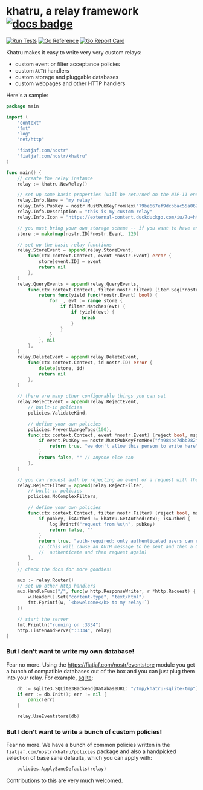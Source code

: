 # khatru, a relay framework [![docs badge](https://img.shields.io/badge/docs-reference-blue)](https://pkg.go.dev/fiatjaf.com/nostr/khatru#Relay)

[![Run Tests](https://github.com/fiatjaf/khatru/actions/workflows/test.yml/badge.svg)](https://github.com/fiatjaf/khatru/actions/workflows/test.yml)
[![Go Reference](https://pkg.go.dev/badge/fiatjaf.com/nostr/khatru.svg)](https://pkg.go.dev/fiatjaf.com/nostr/khatru)
[![Go Report Card](https://goreportcard.com/badge/fiatjaf.com/nostr/khatru)](https://goreportcard.com/report/fiatjaf.com/nostr/khatru)

Khatru makes it easy to write very very custom relays:

  - custom event or filter acceptance policies
  - custom `AUTH` handlers
  - custom storage and pluggable databases
  - custom webpages and other HTTP handlers

Here's a sample:

```go
package main

import (
	"context"
	"fmt"
	"log"
	"net/http"

	"fiatjaf.com/nostr"
	"fiatjaf.com/nostr/khatru"
)

func main() {
	// create the relay instance
	relay := khatru.NewRelay()

	// set up some basic properties (will be returned on the NIP-11 endpoint)
	relay.Info.Name = "my relay"
	relay.Info.PubKey = nostr.MustPubKeyFromHex("79be667ef9dcbbac55a06295ce870b07029bfcdb2dce28d959f2815b16f81798")
	relay.Info.Description = "this is my custom relay"
	relay.Info.Icon = "https://external-content.duckduckgo.com/iu/?u=https%3A%2F%2Fliquipedia.net%2Fcommons%2Fimages%2F3%2F35%2FSCProbe.jpg&f=1&nofb=1&ipt=0cbbfef25bce41da63d910e86c3c343e6c3b9d63194ca9755351bb7c2efa3359&ipo=images"

	// you must bring your own storage scheme -- if you want to have any
	store := make(map[nostr.ID]*nostr.Event, 120)

	// set up the basic relay functions
	relay.StoreEvent = append(relay.StoreEvent,
		func(ctx context.Context, event *nostr.Event) error {
			store[event.ID] = event
			return nil
		},
	)
	relay.QueryEvents = append(relay.QueryEvents,
		func(ctx context.Context, filter nostr.Filter) (iter.Seq[*nostr.Event], error) {
			return func(yield func(*nostr.Event) bool) {
				for _, evt := range store {
					if filter.Matches(evt) {
						if !yield(evt) {
							break
						}
					}
				}
			}, nil
		},
	)
	relay.DeleteEvent = append(relay.DeleteEvent,
		func(ctx context.Context, id nostr.ID) error {
			delete(store, id)
			return nil
		},
	)

	// there are many other configurable things you can set
	relay.RejectEvent = append(relay.RejectEvent,
		// built-in policies
		policies.ValidateKind,

		// define your own policies
		policies.PreventLargeTags(100),
		func(ctx context.Context, event *nostr.Event) (reject bool, msg string) {
			if event.PubKey == nostr.MustPubKeyFromHex("fa984bd7dbb282f07e16e7ae87b26a2a7b9b90b7246a44771f0cf5ae58018f52") {
				return true, "we don't allow this person to write here"
			}
			return false, "" // anyone else can
		},
	)

	// you can request auth by rejecting an event or a request with the prefix "auth-required: "
	relay.RejectFilter = append(relay.RejectFilter,
		// built-in policies
		policies.NoComplexFilters,

		// define your own policies
		func(ctx context.Context, filter nostr.Filter) (reject bool, msg string) {
			if pubkey, isAuthed := khatru.GetAuthed(ctx); isAuthed {
				log.Printf("request from %s\n", pubkey)
				return false, ""
			}
			return true, "auth-required: only authenticated users can read from this relay"
			// (this will cause an AUTH message to be sent and then a CLOSED message such that clients can
			//  authenticate and then request again)
		},
	)
	// check the docs for more goodies!

	mux := relay.Router()
	// set up other http handlers
	mux.HandleFunc("/", func(w http.ResponseWriter, r *http.Request) {
		w.Header().Set("content-type", "text/html")
		fmt.Fprintf(w, `<b>welcome</b> to my relay!`)
	})

	// start the server
	fmt.Println("running on :3334")
	http.ListenAndServe(":3334", relay)
}
```

### But I don't want to write my own database!

Fear no more. Using the https://fiatjaf.com/nostr/eventstore module you get a bunch of compatible databases out of the box and you can just plug them into your relay. For example, [sqlite](https://pkg.go.dev/fiatjaf.com/nostr/eventstore/sqlite3):

```go
	db := sqlite3.SQLite3Backend{DatabaseURL: "/tmp/khatru-sqlite-tmp"}
	if err := db.Init(); err != nil {
		panic(err)
	}

	relay.UseEventstore(db)
```

### But I don't want to write a bunch of custom policies!

Fear no more. We have a bunch of common policies written in the `fiatjaf.com/nostr/khatru/policies` package and also a handpicked selection of base sane defaults, which you can apply with:

```go
	policies.ApplySaneDefaults(relay)
```

Contributions to this are very much welcomed.
